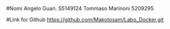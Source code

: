 #Nomi
Angelo Guan.  S5149124
Tommaso Marinoni 5209295

#Link for Github
https://github.com/Makotosam/Labo_Docker.git